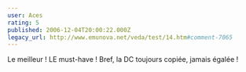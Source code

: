 ```yaml
---
user: Aces
rating: 5
published: 2006-12-04T20:00:22.000Z
legacy_url: http://www.emunova.net/veda/test/14.htm#comment-7065
---
```

Le meilleur !
LE must-have !
Bref, la DC toujours copiée, jamais égalée !